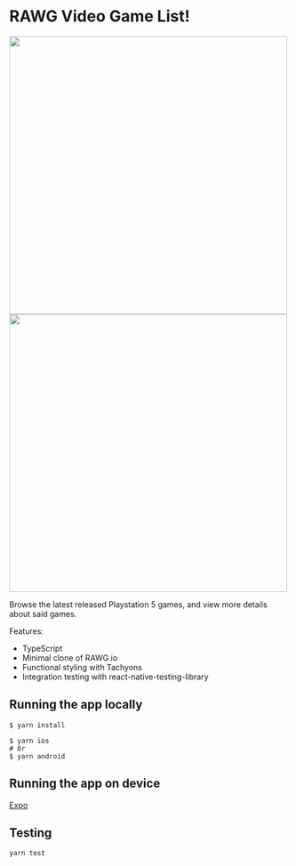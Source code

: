 # RAWG Video Game List!

<img src="https://i.imgur.com/gulPIQ2.png" height="500" /><img src="https://i.imgur.com/BFnPF1j.png" height ="500" />

Browse the latest released Playstation 5 games, and view more details about said games.

Features:

- TypeScript
- Minimal clone of RAWG.io
- Functional styling with Tachyons
- Integration testing with react-native-testing-library

## Running the app locally

```
$ yarn install

$ yarn ios
# Or
$ yarn android
```

## Running the app on device

[Expo](https://expo.dev/@sbycrosz/games-db?serviceType=classic&distribution=expo-go)

## Testing

```
yarn test
```
